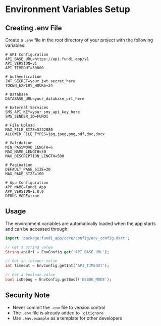 # Environment Variables Setup

## Creating .env File

Create a `.env` file in the root directory of your project with the following variables:

```env
# API Configuration
API_BASE_URL=https://api.fundi.app/v1
API_VERSION=v1
API_TIMEOUT=30000

# Authentication
JWT_SECRET=your_jwt_secret_here
TOKEN_EXPIRY_HOURS=24

# Database
DATABASE_URL=your_database_url_here

# External Services
SMS_API_KEY=your_sms_api_key_here
SMS_SENDER_ID=FUNDI

# File Upload
MAX_FILE_SIZE=5242880
ALLOWED_FILE_TYPES=jpg,jpeg,png,pdf,doc,docx

# Validation
MIN_PASSWORD_LENGTH=6
MAX_NAME_LENGTH=50
MAX_DESCRIPTION_LENGTH=500

# Pagination
DEFAULT_PAGE_SIZE=20
MAX_PAGE_SIZE=100

# App Configuration
APP_NAME=Fundi App
APP_VERSION=1.0.0
DEBUG_MODE=true
```

## Usage

The environment variables are automatically loaded when the app starts and can be accessed through:

```dart
import 'package:fundi_app/core/config/env_config.dart';

// Get a string value
String apiUrl = EnvConfig.get('API_BASE_URL');

// Get an integer value
int timeout = EnvConfig.getInt('API_TIMEOUT');

// Get a boolean value
bool isDebug = EnvConfig.getBool('DEBUG_MODE');
```

## Security Note

- Never commit the `.env` file to version control
- The `.env` file is already added to `.gitignore`
- Use `.env.example` as a template for other developers
